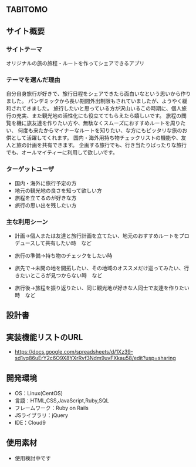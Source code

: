 ## TABITOMO

## サイト概要
### サイトテーマ
オリジナルの旅の旅程・ルートを作ってシェアできるアプリ

### テーマを選んだ理由
自分自身旅行が好きで、旅行日程をシェアできたら面白いなという思いから作りました。
パンデミックから長い期間外出制限もされていましたが、ようやく緩和されてきました。
旅行したいと思っている方が沢山いるこの時期に、個人旅行の充実、また観光地の活性化にも役立ててもらえたら嬉しいです。
旅程の閲覧を機に旅友達を作りたい方や、無駄なくスムーズにおすすめルートを周りたい、
何度も来たからマイナーなルートを知りたい、な方にもピッタリな旅のお供として活躍してくれます。
国内・海外用持ち物チェックリストの機能や、友人と旅の計画を共有できます。
企画する旅行でも、行き当たりばったりな旅行でも、オールマイティーに利用して欲しいです。

### ターゲットユーザ
- 国内・海外に旅行予定の方
- 地元の観光地の良さを知って欲しい方
- 旅程を立てるのが好きな方
- 旅行の思い出を残したい方

### 主な利用シーン
- 計画→個人または友達と旅行計画を立てたい、地元のおすすめルートをプロデュースして共有したい時　など

- 旅行の準備→持ち物のチェックをしたい時

- 旅先で→未開の地を開拓したい、その地域のオススメだけ巡ってみたい、行きたいところが見つからない時　など

- 旅行後→旅程を振り返りたい、同じ観光地が好きな人同士で友達を作りたい時　など

## 設計書


## 実装機能リストのURL
- https://docs.google.com/spreadsheets/d/1Xz39-sd1vq86uErY2c6O9X8YXrRvf3Ndm9uvFXkau58/edit?usp=sharing

## 開発環境
- OS：Linux(CentOS)
- 言語：HTML,CSS,JavaScript,Ruby,SQL
- フレームワーク：Ruby on Rails
- JSライブラリ：jQuery
- IDE：Cloud9

## 使用素材
- 使用検討中です
